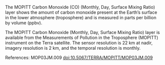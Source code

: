 The MOPITT Carbon Monoxide (CO) (Monthly, Day, Surface Mixing Ratio) layer shows the amount of carbon monoxide present at the Earth’s surface in the lower atmosphere (troposphere) and is measured in parts per billion by volume (ppbv).

The MOPITT Carbon Monoxide (Monthly, Day, Surface Mixing Ratio) layer is available from the Measurements of Pollution in the Troposphere (MOPITT) instrument on the Terra satellite. The sensor resolution is 22 km at nadir, imagery resolution is 2 km, and the temporal resolution is monthly.

References: MOP03JM.009 [doi:10.5067/TERRA/MOPITT/MOP03JM.009](https://doi.org/10.5067/TERRA/MOPITT/MOP03JM.009)
